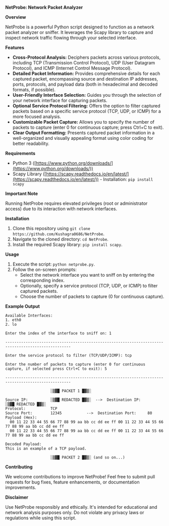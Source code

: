**NetProbe: Network Packet Analyzer**

**Overview**

NetProbe is a powerful Python script designed to function as a network packet analyzer or sniffer. It leverages the Scapy library to capture and inspect network traffic flowing through your selected interface. 

**Features**

- **Cross-Protocol Analysis:** Deciphers packets across various protocols, including TCP (Transmission Control Protocol), UDP (User Datagram Protocol), and ICMP (Internet Control Message Protocol).
- **Detailed Packet Information:** Provides comprehensive details for each captured packet, encompassing source and destination IP addresses, ports, protocols, and payload data (both in hexadecimal and decoded formats, if possible).
- **User-Friendly Interface Selection:** Guides you through the selection of your network interface for capturing packets.
- **Optional Service Protocol Filtering:** Offers the option to filter captured packets based on a specific service protocol (TCP, UDP, or ICMP) for a more focused analysis.
- **Customizable Packet Capture:** Allows you to specify the number of packets to capture (enter 0 for continuous capture; press Ctrl+C to exit).
- **Clear Output Formatting:** Presents captured packet information in a well-organized and visually appealing format using color coding for better readability.

**Requirements**

- Python 3 ([https://www.python.org/downloads/](https://www.python.org/downloads/))
- Scapy Library ([https://scapy.readthedocs.io/en/latest/](https://scapy.readthedocs.io/en/latest/)) - Installation: `pip install scapy`

**Important Note**

Running NetProbe requires elevated privileges (root or administrator access) due to its interaction with network interfaces.

**Installation**

1. Clone this repository using `git clone https://github.com/Kushagra0686/NetProbe`.
2. Navigate to the cloned directory: `cd NetProbe`.
3. Install the required Scapy library: `pip install scapy`.

**Usage**

1. Execute the script: `python netprobe.py`.
2. Follow the on-screen prompts:
   - Select the network interface you want to sniff on by entering the corresponding index.
   - Optionally, specify a service protocol (TCP, UDP, or ICMP) to filter captured packets.
   - Choose the number of packets to capture (0 for continuous capture).

**Example Output**

```
Available Interfaces:
1. eth0
2. lo

Enter the index of the interface to sniff on: 1

---------------------------------------------------------------------------------------------------

Enter the service protocol to filter (TCP/UDP/ICMP): tcp

Enter the number of packets to capture (enter 0 for continuous capture, if selected press Ctrl+C to exit): 5

---------------------------------------------------------------------------------------------------

                    ░▒▓█ PACKET 1 █▓▒░

Source IP:          ░▒▓█ REDACTED █▓▒░  -->  Destination IP:        ░▒▓█ REDACTED █▓▒░
Protocol:           TCP
Source Port:        12345           -->  Destination Port:     80
Payload (Hex):
  00 11 22 33 44 55 66 77 88 99 aa bb cc dd ee ff 00 11 22 33 44 55 66 77 88 99 aa bb cc dd ee ff
  00 11 22 33 44 55 66 77 88 99 aa bb cc dd ee ff 00 11 22 33 44 55 66 77 88 99 aa bb cc dd ee ff

Decoded Payload:
This is an example of a TCP payload.

                    ░▒▓█ PACKET 2 █▓▒░ (and so on...)
```

**Contributing**

We welcome contributions to improve NetProbe! Feel free to submit pull requests for bug fixes, feature enhancements, or documentation improvements.

**Disclaimer**

Use NetProbe responsibly and ethically. It's intended for educational and network analysis purposes only. Do not violate any privacy laws or regulations while using this script.

